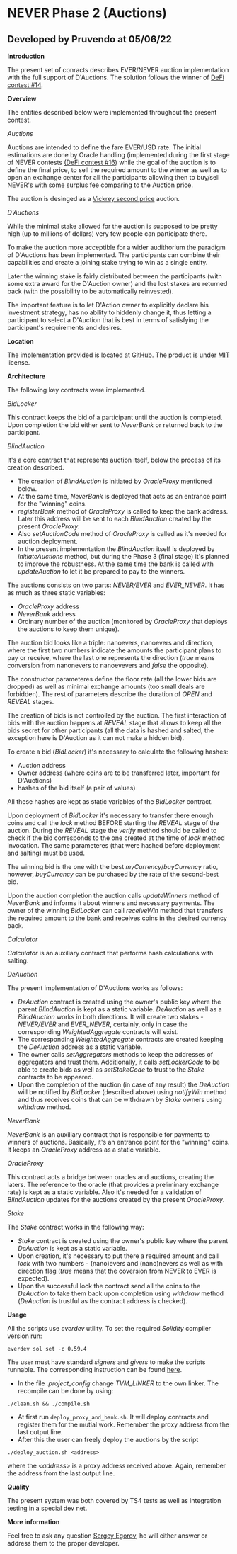# NEVER Phase 2 (Auctions)
## Developed by Pruvendo at 05/06/22

**Introduction**

The present set of conracts describes
EVER/NEVER auction implementation with
the full support of D'Auctions. The
solution follows the winner of [DeFi contest #14](https://firebasestorage.googleapis.com/v0/b/ton-labs.appspot.com/o/documents%2Fapplication%2Fpdf%2Fjz5i5hcndnktkekjat-NOT%20Pruvendo%20Implementation%20draft%203.pdf?alt=media&token=015ee545-fe73-432c-a525-9a4e672128ba).

**Overview**

The entities described below were
implemented throughout the present
contest.

_Auctions_

Auctions are intended to define the 
fare EVER/USD rate. The initial
estimations are done by Oracle handling
(implemented during the first stage of
NEVER contests [(DeFi contest #16)](https://firebasestorage.googleapis.com/v0/b/ton-labs.appspot.com/o/documents%2Fapplication%2Fpdf%2Fjz5i5hcndnktkekjat-NOT%20Pruvendo%20Implementation%20draft%203.pdf?alt=media&token=015ee545-fe73-432c-a525-9a4e672128ba)
while the goal of the auction is 
to define the final price, to
sell the required amount to the winner
as well as to open an exchange center
for all the participants allowing then
to buy/sell NEVER's with some
surplus fee comparing to the Auction
price.

The auction is desinged as a [Vickrey
second price](https://en.wikipedia.org/wiki/Vickrey_auction) auction.

_D'Auctions_

While the minimal stake allowed for the
auction is supposed to be pretty high
(up to millions of dollars) very few
people can participate there.

To make the auction more acceptible for
a wider audithorium the paradigm of
D'Auctions has been implemented. The
participants can combine their
capabilities and create a joining stake
trying to win as a single entity.

Later the winning stake is fairly
distributed between the participants
(with some extra award for the 
D'Auction owner) and the lost stakes 
are returned back (with the 
possibility to be automatically 
reinvested).

The important feature is to let
D'Action owner to explicitly declare
his investment strategy, has no ability
to hiddenly change it, thus letting a
participant to select a D'Auction that
is best in terms of satisfying the
participant's requirements and desires.

**Location**

The implementation provided is located
at [GitHub](https://github.com/Pruvendo/never2). The product is under
[MIT](https://opensource.org/licenses/MIT) license.

**Architecture**

The following key contracts were
implemented.

_BidLocker_

This contract keeps the bid of a participant
until the auction is completed. Upon completion
the bid either sent to _NeverBank_ or returned
back to the participant.

_BlindAuction_

It's a core contract that represents auction
itself, below the process of its creation
described.

- The creation of _BlindAuction_ is initiated by
_OracleProxy_ mentioned below.
- At the same time, _NeverBank_ is deployed that
acts as an entrance point for the "winning"
coins.
- _registerBank_ method of _OracleProxy_ is 
called to keep the bank address. Later this
address will be sent to each _BlindAuction_
created by the present _OracleProxy_.
- Also _setAuctionCode_ method of _OracleProxy_
is called as it's needed for auction deployment.
- In the present implementation the 
_BlindAuction_ itself is deployed by
_initiateAuctions_ method, but during the Phase
3 (final stage) it's planned to improve the
robustness. At the same time the bank is called
with _updateAuction_ to let it be prepared to
pay to the winners.

The auctions consists on two parts:
_NEVER/EVER_ and _EVER_NEVER_. It has as much as
three static variables:
- _OracleProxy_ address
- _NeverBank_ address
- Ordinary number of the auction (monitored by
_OracleProxy_ that deploys the auctions to keep
them unique).

The auction bid looks like a triple: nanoevers,
nanoevers and direction, where the first two
numbers indicate the amounts the participant
plans to pay or receive, where the last one
represents the direction (_true_ means 
conversion from nanonevers to nanoevevers and
_false_ the opposite).

The constructor parameteres define the floor
rate (all the lower bids are dropped) as well
as minimal exchange amounts (too small deals
are forbidden). The rest of parameters describe
the duration of _OPEN_ and _REVEAL_ stages.

The creation of bids is not controlled by the
auction. The first interaction of bids with the
auction happens at _REVEAL_ stage that allows
to keep all the bids secret for other
participants (all the data is hashed and
salted, the exception here is D'Auction as it
can not make a hidden bid).

To create a bid (_BidLocker_) it's necessary to
calculate the following hashes:
- Auction address
- Owner address (where coins are to be 
transferred later, important for D'Auctions)
- hashes of the bid itself (a pair of values)

All these hashes are kept as static variables of
the _BidLocker_ contract.

Upon deployment of _BidLocker_ it's necessary
to transfer there enough coins and call the
_lock_ method BEFORE starting the _REVEAL_ stage
of the auction. During the _REVEAL_ stage the
_verify_ method should be called to check if
the bid corresponds to the one created at the
time of _lock_ method invocation. The same
parameteres (that were hashed before deployment
and salting) must be used.

The winning bid is the one with the best 
_myCurrency_/_buyCurrency_ ratio, however,
_buyCurrency_ can be purchased by the rate of
the second-best bid.

Upon the auction completion the auction calls
_updateWinners_ method of _NeverBank_ and 
informs it about winners and necessary payments.
The owner of the winning _BidLocker_ can call
_receiveWin_ method that transfers the required
amount to the bank and receives coins in the
desired currency back.

_Calculator_

_Calculator_ is an auxiliary contract that
performs hash calculations with salting.

_DeAuction_

The present implementation of D'Auctions works 
as follows:
- _DeAuction_ contract is created using the 
owner's public key where the parent 
_BlindAuction_ is kept as a static variable.
_DeAuction_ as well as a _BlindAuction_ works in
both directions. It will create two stakes -
_NEVER/EVER_ and _EVER_NEVER_, certainly, 
only in case the corresponding 
_WeightedAggregate_ contracts will exist. 
- The corresponding _WeightedAggregate_ 
contracts are created keeping the _DeAuction_
address as a static variable.
- The owner calls _setAggregators_ methods to
keep the addresses of aggregators and trust 
them. Additionally, it calls _setLockerCode_ to
be able to create bids as well as _setStakeCode_
to trust to the _Stake_ contracts to be 
appeared.
- Upon the completion of the auction (in case
of any result) the _DeAuction_ will be notified
by _BidLocker_ (described above) using 
_notifyWin_ method and thus receives coins that
can be withdrawn by _Stake_ owners using
_withdraw_ method.

_NeverBank_

_NeverBank_ is an auxiliary contract that is
responsible for payments to winners of auctions.
Basically, it's an entrance point for the "winning" coins. It keeps an _OracleProxy_
address as a static variable.

_OracleProxy_

This contract acts a bridge between oracles and
auctions, creating the laters. The reference
to the oracle (that provides a preliminary
exchange rate) is kept as a static variable.
Also it's needed for a validation of
_BlindAuction_ updates for the auctions created
by the present _OracleProxy_.

_Stake_

The _Stake_ contract works in the following way:
- _Stake_ contract is created using the 
owner's public key where the parent _DeAuction_
is kept as a static variable.
- Upon creation, it's necessary to put there a
required amount and call _lock_ with two 
numbers - (nano)evers and (nano)nevers as well
as with direction flag (_true_ means that
the coversion from NEVER to EVER is expected).
- Upon the successful lock the contract send all
the coins to the _DeAuction_ to take them back
upon completion using _withdraw_ method
(_DeAuction_ is trustful as the contract 
address is checked).

**Usage**

All the scripts use _everdev_ utility.
To set the required _Solidity_ compiler version
run:

```
everdev sol set -c 0.59.4
```

The user must have standard _signers_ and _givers_ to make the scripts runnable. The
corresponding instruction can be found
[here](https://github.com/tonlabs/everdev).

- In the file _.project_config_ change _TVM_LINKER_ to the own linker. The
recompile can be done by using:

```
./clean.sh && ./compile.sh
```

- At first run `deploy_proxy_and_bank.sh`. 
It will deploy contracts and register them
for the mutial work. Remember the proxy
address from the last output line.
- After this the user can freely deploy the
auctions by the script

```
./deploy_auction.sh <address>
```

where the _\<address\>_ is a proxy address
received above. Again, remember the address
from the last output line.

**Quality**

The present system was both covered by TS4 tests
as well as integration testing in a special dev
net.

**More information**

Feel free to ask any question [Sergey Egorov](https://t/me/SergeyEgorovSPb), 
he will either answer or address them
to the proper developer.
